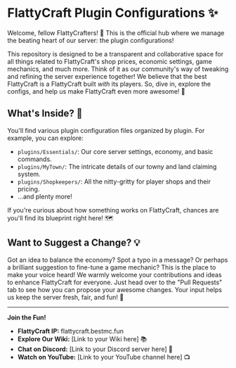 # FlattyCraft Plugin Configurations ✨

Welcome, fellow FlattyCrafters! 🎉 This is the official hub where we manage the beating heart of our server: the plugin configurations!

This repository is designed to be a transparent and collaborative space for all things related to FlattyCraft's shop prices, economic settings, game mechanics, and much more. Think of it as our community's way of tweaking and refining the server experience together! We believe that the best FlattyCraft is a FlattyCraft built *with* its players. So, dive in, explore the configs, and help us make FlattyCraft even more awesome! 💪

## What's Inside? 📂

You'll find various plugin configuration files organized by plugin. For example, you can explore:

*   `plugins/Essentials/`: Our core server settings, economy, and basic commands.
*   `plugins/MyTown/`: The intricate details of our towny and land claiming system.
*   `plugins/Shopkeepers/`: All the nitty-gritty for player shops and their pricing.
*   ...and plenty more!

If you're curious about how something works on FlattyCraft, chances are you'll find its blueprint right here! 🗺️

## Want to Suggest a Change? 💡

Got an idea to balance the economy? Spot a typo in a message? Or perhaps a brilliant suggestion to fine-tune a game mechanic? This is the place to make your voice heard! We warmly welcome your contributions and ideas to enhance FlattyCraft for everyone. Just head over to the "Pull Requests" tab to see how you can propose your awesome changes. Your input helps us keep the server fresh, fair, and fun! 🚀

---

**Join the Fun!**

*   **FlattyCraft IP:** flattycraft.bestmc.fun
*   **Explore Our Wiki:** [Link to your Wiki here] 📚
*   **Chat on Discord:** [Link to your Discord server here] 💬
*   **Watch on YouTube:** [Link to your YouTube channel here] 📺
